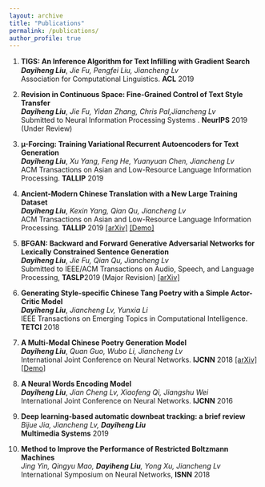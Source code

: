 ```yaml
---
layout: archive
title: "Publications"
permalink: /publications/
author_profile: true
---
```


1. **TIGS: An Inference Algorithm for Text Inﬁlling with Gradient Search**  
***Dayiheng Liu***, *Jie Fu, Pengfei Liu, Jiancheng Lv*   
Association for Computational Linguistics. **ACL** 2019  

2. **Revision in Continuous Space: Fine-Grained Control of Text Style Transfer**  
***Dayiheng Liu***, *Jie Fu, Yidan Zhang, Chris	Pal,Jiancheng Lv*   
Submitted to Neural Information Processing Systems . **NeurIPS** 2019 (Under Review)  

3. **µ-Forcing: Training Variational Recurrent Autoencoders for Text Generation**  
***Dayiheng Liu***, *Xu Yang, Feng He, Yuanyuan Chen, Jiancheng Lv*  
ACM Transactions on Asian and Low-Resource Language Information Processing. **TALLIP** 2019 

4. **Ancient-Modern Chinese Translation with a New Large Training Dataset**  
***Dayiheng Liu***, *Kexin Yang, Qian Qu, Jiancheng Lv*  
ACM Transactions on Asian and Low-Resource Language Information Processing. **TALLIP** 2019 [[arXiv]](https://arxiv.org/abs/1808.03738) [[Demo]](http://translation.dicalab.cn/ancient)      
 
5. **BFGAN: Backward and Forward Generative Adversarial Networks for Lexically Constrained Sentence Generation**    
***Dayiheng Liu***, *Jie Fu, Qian Qu, Jiancheng Lv*  
Submitted to IEEE/ACM Transactions on Audio, Speech, and Language Processing, **TASLP**2019 (Major Revision) [[arXiv]](https://arxiv.org/abs/1806.08097)    

6. **Generating Style-specific Chinese Tang Poetry with a Simple Actor-Critic Model**  
***Dayiheng Liu***, *Jiancheng Lv, Yunxia Li*  
IEEE Transactions on Emerging Topics in Computational Intelligence. **TETCI** 2018  

7. **A Multi-Modal Chinese Poetry Generation Model**  
***Dayiheng Liu***, *Quan Guo, Wubo Li, Jiancheng Lv*  
International Joint Conference on Neural Networks. **IJCNN** 2018 [[arXiv]](https://arxiv.org/abs/1806.09792v1) [[Demo](https://poem.dicalab.cn/)]     

8. **A Neural Words Encoding Model**  
***Dayiheng Liu***, *Jian Cheng Lv, Xiaofeng Qi, Jiangshu Wei*  
International Joint Conference on Neural Networks. **IJCNN** 2016  

9. **Deep learning-based automatic downbeat tracking: a brief review**  
*Bijue Jia, Jiancheng Lv, **Dayiheng Liu***  
**Multimedia Systems** 2019 

10. **Method to Improve the Performance of Restricted Boltzmann Machines**  
*Jing Yin, Qingyu Mao, **Dayiheng Liu**, Yong Xu, Jiancheng Lv*  
International Symposium on Neural Networks, **ISNN** 2018  



